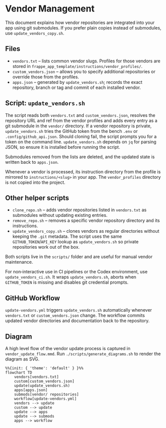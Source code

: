 # Vendor Management

This document explains how vendor repositories are integrated into your app using git submodules.
If you prefer plain copies instead of submodules, use `update_vendors_copy.sh`.

## Files

- `vendors.txt` – lists common vendor slugs. Profiles for those vendors are stored in `frappe_app_template/instructions/vendor_profiles/`.
- `custom_vendors.json` – allows you to specify additional repositories or override those from the profiles.
- `apps.json` – generated by `update_vendors.sh`; records the exact repository, branch or tag and commit of each installed vendor.

## Script: `update_vendors.sh`

The script reads both `vendors.txt` and `custom_vendors.json`, resolves the repository URL and ref from the vendor profiles and adds every entry as a git submodule in the `vendor/` directory. If a vendor repository is private, `update_vendors.sh` tries the GitHub token from the bench `.env` or `.config/github_api.json`. Should cloning fail, the script prompts you for a token on the command line. `update_vendors.sh` depends on `jq` for parsing JSON, so ensure it is installed before running the script.

Submodules removed from the lists are deleted, and the updated state is written back to `apps.json`.

Whenever a vendor is processed, its instruction directory from the profile is
mirrored to `instructions/<slug>` in your app. The `vendor_profiles` directory
is not copied into the project.

## Other helper scripts

- `clone_repo.sh` – adds vendor repositories listed in `vendors.txt` as submodules without updating existing entries.
- `remove_repo.sh` – removes a specific vendor repository directory and its instructions.
- `update_vendors_copy.sh` – clones vendors as regular directories without keeping the `.git` metadata. The script uses the same `GITHUB_TOKEN`/`API_KEY` lookup as `update_vendors.sh` so private repositories work out of the box.

Both scripts live in the `scripts/` folder and are useful for manual vendor maintenance.

For non‑interactive use in CI pipelines or the Codex environment, use
`update_vendors_ci.sh`. It wraps `update_vendors.sh`, aborts when
`GITHUB_TOKEN` is missing and disables git credential prompts.

## GitHub Workflow

`update-vendors.yml` triggers `update_vendors.sh` automatically whenever `vendors.txt` or `custom_vendors.json` change. The workflow commits updated vendor directories and documentation back to the repository.

## Diagram

A high level flow of the vendor update process is captured in `vendor_update_flow.mmd`. Run `./scripts/generate_diagrams.sh` to render the diagram as SVG.

```mermaid
%%{init: { 'theme': 'default' } }%%
flowchart TD
    vendors[vendors.txt]
    custom[custom_vendors.json]
    update(update_vendors.sh)
    apps[apps.json]
    submods[vendor/ repositories]
    workflow[update-vendors.yml]
    vendors --> update
    custom --> update
    update --> apps
    update --> submods
    apps --> workflow
```
